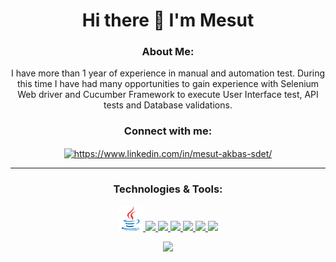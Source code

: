 
<h1 align="center">Hi there 👋 I'm Mesut</h1>
<div align="center">
 
### About Me:

I have more than 1 year of experience in manual and automation test. During this time I have had many opportunities to gain experience with Selenium Web driver and Cucumber Framework to execute User Interface test, API tests and Database validations.

<div align="center">
  
   <h3 align="center">Connect with me:</h3>
<p align="center">

 
 <a href="https://linkedin.com/in/mesut-akbas-sdet/" target="blank"><img align="center" src="https://raw.githubusercontent.com/rahuldkjain/github-profile-readme-generator/master/src/images/icons/Social/linked-in-alt.svg" alt="https://www.linkedin.com/in/mesut-akbas-sdet/" height="30" width="40" /></a>
 

<hr/>
<div align="center">
  
<h3 align="center">Technologies & Tools:</h3>
<p align="center">
 <a href="https://www.java.com" target="_blank" rel="noreferrer"> <img src="https://raw.githubusercontent.com/devicons/devicon/master/icons/java/java-original.svg" alt="java" width="40" height="40"/>
    <img src="https://img.shields.io/badge/json-5E5C5C?style=for-the-badge&logo=json&logoColor=white"/>
     <img src="https://img.shields.io/badge/postgres-%23316192.svg?style=for-the-badge&logo=postgresql&logoColor=white"/>
<img src="https://img.shields.io/badge/appium-330F63.svg?style=for-the-badge&logo=java&logoColor=white"/>
     <img src="https://img.shields.io/badge/jira-%230A0FFF.svg?style=for-the-badge&logo=jira&logoColor=white"/>
     <img src="https://img.shields.io/badge/git-%23F05033.svg?style=for-the-badge&logo=git&logoColor=white"/>
<a target="_blank" rel="noopener noreferrer" href="https://camo.githubusercontent.com/65aa824e98ee79a514500bed767198506af50724d5389c56c63d97a29d3651dc/68747470733a2f2f696d672e736869656c64732e696f2f62616467652f4769744875622d626c61636b3f7374796c653d666f722d7468652d6261646765266c6f676f3d676974687562266c6f676f436f6c6f723d7768697465"><img src="https://camo.githubusercontent.com/65aa824e98ee79a514500bed767198506af50724d5389c56c63d97a29d3651dc/68747470733a2f2f696d672e736869656c64732e696f2f62616467652f4769744875622d626c61636b3f7374796c653d666f722d7468652d6261646765266c6f676f3d676974687562266c6f676f436f6c6f723d7768697465" data-canonical-src="https://img.shields.io/badge/GitHub-black?style=for-the-badge&amp;logo=github&amp;logoColor=white" style="max-width:100%;"></a>
</p>
<img src="https://github-readme-stats.vercel.app/api/top-langs/?username=AkbasMesut&hide=python&layout=compact&show_icons=true&theme=dark">
</div>
</div>


